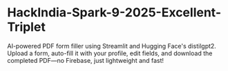 # HackIndia-Spark-9-2025-Excellent-Triplet
AI-powered PDF form filler using Streamlit and Hugging Face's distilgpt2. Upload a form, auto-fill it with your profile, edit fields, and download the completed PDF—no Firebase, just lightweight and fast!
